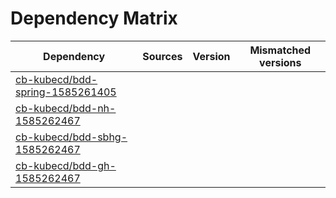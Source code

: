 # Dependency Matrix

Dependency | Sources | Version | Mismatched versions
---------- | ------- | ------- | -------------------
[cb-kubecd/bdd-spring-1585261405](https://github.com/cb-kubecd/bdd-spring-1585261405.git) |  | []() | 
[cb-kubecd/bdd-nh-1585262467](https://github.com/cb-kubecd/bdd-nh-1585262467.git) |  | []() | 
[cb-kubecd/bdd-sbhg-1585262467](https://github.com/cb-kubecd/bdd-sbhg-1585262467.git) |  | []() | 
[cb-kubecd/bdd-gh-1585262467](https://github.com/cb-kubecd/bdd-gh-1585262467.git) |  | []() | 
